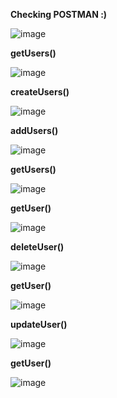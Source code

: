 **Checking POSTMAN :)**

![image](https://github.com/naveen-chokkapu/restful-users-api-node-express-postman/assets/91678670/37de64ba-f8d8-4bd1-830a-c1ec5595ecb3)

**getUsers()**

![image](https://github.com/naveen-chokkapu/restful-users-api-node-express-postman/assets/91678670/e6dede69-dcca-438c-8104-8ebff3843034)

**createUsers()**

![image](https://github.com/naveen-chokkapu/restful-users-api-node-express-postman/assets/91678670/2ff1ef95-8761-48ac-869e-3f8d13187d6f)

**addUsers()**

![image](https://github.com/naveen-chokkapu/restful-users-api-node-express-postman/assets/91678670/2ad7d2fc-5cfc-45ed-9431-3777bde8d646)

**getUsers()**

![image](https://github.com/naveen-chokkapu/restful-users-api-node-express-postman/assets/91678670/e64e8e00-9ec5-4a71-a146-8ee37d428c48)

**getUser()**

![image](https://github.com/naveen-chokkapu/restful-users-api-node-express-postman/assets/91678670/11e309b3-337b-4004-a009-5f78a39b6bb2)

**deleteUser()**

![image](https://github.com/naveen-chokkapu/restful-users-api-node-express-postman/assets/91678670/41c0f177-51c7-4cf0-9042-d048d9a4f5e1)

**getUser()**

![image](https://github.com/naveen-chokkapu/restful-users-api-node-express-postman/assets/91678670/b13b5fa9-6d76-40c7-a4ea-64c4fc44ad2e)

**updateUser()**

![image](https://github.com/naveen-chokkapu/restful-users-api-node-express-postman/assets/91678670/efe0a783-6575-495d-9776-b729c87e01fd)

**getUser()**

![image](https://github.com/naveen-chokkapu/restful-users-api-node-express-postman/assets/91678670/28fa30b1-94bc-4065-9638-12b3bffc453f)
